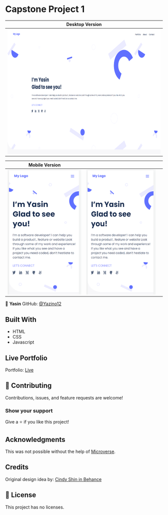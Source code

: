 # Capstone Project 1

|                                                   **Desktop Version**                                                    | 
| :---------------------------------------------------------------------------------------------------------------------: |
| <img src="https://github.com/Yazino12/portfolio-project/blob/master/images/demo-desktop.png?raw=true" width="1200" height="400"> |

|                                                   **Mobile Version**                                                    | | |
| :---------------------------------------------------------------------------------------------------------------------: | :---------------------------------------------------------------------------------------------------------------------: | :---------------------------------------------------------------------------------------------------------------------: |
| <img src="https://github.com/Yazino12/portfolio-project/blob/master/images/demo.png?raw=true" width="300" height="400"> | <img src="https://github.com/Yazino12/portfolio-project/blob/master/images/demo.png?raw=true" width="300" height="400"> | | <img src="https://github.com/Yazino12/portfolio-project/blob/master/images/demo.png?raw=true" width="300" height="400"> |

👤 **Yasin**
GitHub: [@Yazino12](https://github.com/Yazino12)

## Built With

- HTML
- CSS
- Javascript

## Live Portfolio

Portfolio: [Live](https://yazino12.github.io/capstone-project1)

## 🤝 Contributing

Contributions, issues, and feature requests are welcome!

### Show your support

Give a ⭐️ if you like this project!

## Acknowledgments

This was not possible without the help of [Microverse](https://github.com/microverseinc/curriculum-transversal-skills/blob/main/documentation/hello_microverse_project.md).

## Credits

Original design idea by: [Cindy Shin in Behance](https://www.behance.net/adagio07)

## 📝 License

This project has no licenses.
